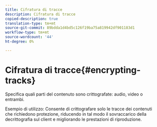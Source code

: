 ```yaml
---
title: Cifratura di tracce
description: Cifratura di tracce
copied-description: true
translation-type: tm+mt
source-git-commit: 89bdda1d4bd5c126f19ba75a819942df901183d1
workflow-type: tm+mt
source-wordcount: '44'
ht-degree: 0%

---
```



# Cifratura di tracce{#encrypting-tracks}

Specifica quali parti del contenuto sono crittografate: audio, video o entrambi.

Esempio di utilizzo: Consente di crittografare solo le tracce dei contenuti che richiedono protezione, riducendo in tal modo il sovraccarico della decrittografia sul client e migliorando le prestazioni di riproduzione.
